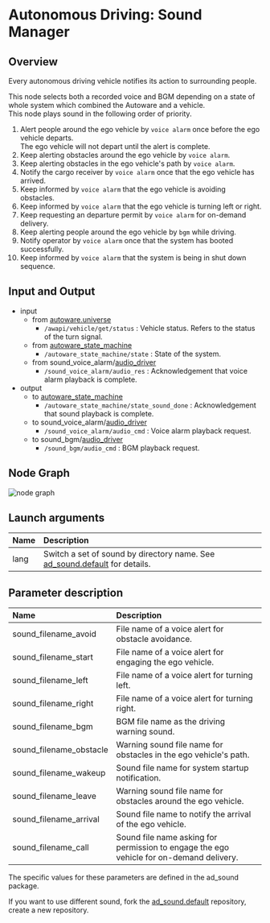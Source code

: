 # Autonomous Driving: Sound Manager

## Overview
Every autonomous driving vehicle notifies its action to surrounding people.

This node selects both a recorded voice and BGM depending on a state of whole system which combined the Autoware and a vehicle. <br>
This node plays sound in the following order of priority.
1. Alert people around the ego vehicle by `voice alarm` once before the ego vehicle departs.<br> The ego vehicle will not depart until the alert is complete.
1. Keep alerting obstacles around the ego vehicle by `voice alarm`.
1. Keep alerting obstacles in the ego vehicle's path by `voice alarm`.
1. Notify the cargo receiver by `voice alarm` once that the ego vehicle has arrived.
1. Keep informed by `voice alarm` that the ego vehicle is avoiding obstacles.
1. Keep informed by `voice alarm` that the ego vehicle is turning left or right.
1. Keep requesting an departure permit by `voice alarm` for on-demand delivery.
1. Keep alerting people around the ego vehicle by `bgm` while driving.
1. Notify operator by `voice alarm` once that the system has booted successfully.
1. Keep informed by `voice alarm` that the system is being in shut down sequence.

## Input and Output
- input
  - from [autoware.universe](https://github.com/autowarefoundation/autoware.universe)
    - `/awapi/vehicle/get/status` : Vehicle status. Refers to the status of the turn signal.
  - from [autoware_state_machine](https://github.com/eve-autonomy/autoware_state_machine)
    - `/autoware_state_machine/state` : State of the system.
  - from sound_voice_alarm/[audio_driver](https://github.com/eve-autonomy/audio_driver)
    - `/sound_voice_alarm/audio_res` : Acknowledgement that voice alarm playback is complete.
- output
  - to [autoware_state_machine](https://github.com/eve-autonomy/autoware_state_machine)
    - `/autoware_state_machine/state_sound_done` : Acknowledgement that sound playback is complete.
  - to sound_voice_alarm/[audio_driver](https://github.com/eve-autonomy/audio_driver)
    - `/sound_voice_alarm/audio_cmd` : Voice alarm playback request.
  - to sound_bgm/[audio_driver](https://github.com/eve-autonomy/audio_driver)
    - `/sound_bgm/audio_cmd` : BGM playback request.
## Node Graph
![node graph](http://www.plantuml.com/plantuml/proxy?src=https://raw.githubusercontent.com/eve-autonomy/ad_sound_manager/main/docs/node_graph.pu)

## Launch arguments
|Name|Description|
|:---|:----------|
|lang|Switch a set of sound by directory name. See [ad_sound.default](https://github.com/eve-autonomy/ad_sound.default#extensibility-of-this-package) for details.|

## Parameter description

|Name|Description|
|:---|:----------|
|sound_filename_avoid|File name of a voice alert for obstacle avoidance.|
|sound_filename_start|File name of a voice alert for engaging the ego vehicle.|
|sound_filename_left |File name of a voice alert for turning left.|
|sound_filename_right|File name of a voice alert for turning right.|
|sound_filename_bgm|BGM file name as the driving warning sound.|
|sound_filename_obstacle|Warning sound file name for obstacles in the ego vehicle's path.|
|sound_filename_wakeup|Sound file name for system startup notification.|
|sound_filename_leave|Warning sound file name for obstacles around the ego vehicle.|
|sound_filename_arrival|Sound file name to notify the arrival of the ego vehicle.|
|sound_filename_call|Sound file name asking for permission to engage the ego vehicle for on-demand delivery.|

The specific values for these parameters are defined in the ad_sound package.

If you want to use different sound, fork the [ad_sound.default](https://github.com/eve-autonomy/ad_sound.default) repository, create a new repository.
